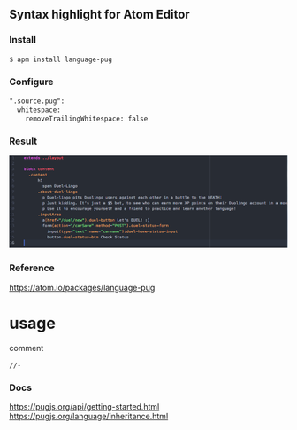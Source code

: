 ## Syntax highlight for Atom Editor
### Install
```
$ apm install language-pug
```
### Configure
```
".source.pug":
  whitespace:
    removeTrailingWhitespace: false
```
### Result
![](https://github.com/mothcar/common/blob/master/images/pug.png)

### Reference
https://atom.io/packages/language-pug

# usage
comment
```
//-
```
### Docs
https://pugjs.org/api/getting-started.html  
https://pugjs.org/language/inheritance.html



